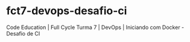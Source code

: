 # fct7-devops-desafio-ci
Code Education | Full Cycle Turma 7 | DevOps | Iniciando com Docker - Desafio de CI
